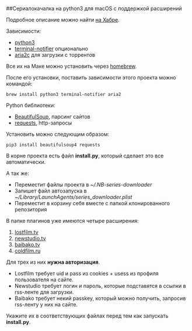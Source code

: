 ##Сериалокачалка на python3 для macOS с поддержкой расширений

Подробное описание можно найти [на Хабре](https://habrahabr.ru/post/304770/).

Зависимости:
* [python3](https://www.python.org/download/releases/3.0/)
* [terminal-notifier](https://github.com/julienXX/terminal-notifier) опционально
* [aria2c](https://aria2.github.io) для загрузки с торрентов

Все их на Маке можно установить через [homebrew](http://brew.sh).

После его установки, поставить зависимости этого проекта можно командой:

```brew install python3 terminal-notifier aria2```

Python библиотеки:
* [BeautifulSoup](https://www.crummy.com/software/BeautifulSoup/), парсинг сайтов
* [requests](http://docs.python-requests.org/en/master/), http-запросы

Установить можно следующим образом:

```pip3 install beautifulsoup4 requests```

В корне проекта есть файл **install.py**, который сделает это все автоматически.

А так же:
* Переместит файлы проекта в *~/.NB-series-downloader*
* Запишет файл автозапуска в *~/Library/LaunchAgents/series_downloader.plist*
* Переместит в корзину себя вместе с папкой клонированного репозитория

В папке плагинов уже имеются четыре расширения:

1. [lostfilm.tv](http://lostfilm.tv)
2. [newstudio.tv](http://newstudio.tv)
3. [baibako.tv](http://baibako.tv)
4. [coldfilm.ru](http://coldfilm.ru)

Для трех из них **нужна авторизация**.

* Lostfilm требует uid и pass из cookies + usess из профиля пользователя на сайте.
* Newstudio требует логин и пароль, которые подставятся в ссылки в rss-ленте для загрузки.
* Baibako требует некий passkey, который можно получить, запросив rss-ленту у них на сайте.

Укажите их в соответствующих файлах перед тем как запускать **install.py**.
